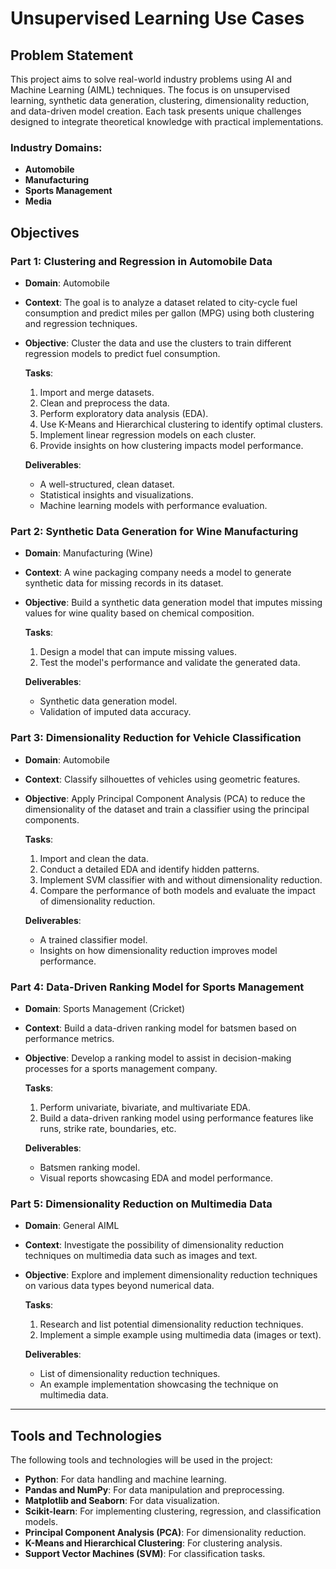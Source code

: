 
# Unsupervised Learning Use Cases

## Problem Statement

This project aims to solve real-world industry problems using AI and Machine Learning (AIML) techniques. The focus is on unsupervised learning, synthetic data generation, clustering, dimensionality reduction, and data-driven model creation. Each task presents unique challenges designed to integrate theoretical knowledge with practical implementations.

### Industry Domains:
- **Automobile**
- **Manufacturing**
- **Sports Management**
- **Media**

## Objectives

### Part 1: Clustering and Regression in Automobile Data
- **Domain**: Automobile
- **Context**: The goal is to analyze a dataset related to city-cycle fuel consumption and predict miles per gallon (MPG) using both clustering and regression techniques.
- **Objective**: Cluster the data and use the clusters to train different regression models to predict fuel consumption.
  
  **Tasks**:
  1. Import and merge datasets.
  2. Clean and preprocess the data.
  3. Perform exploratory data analysis (EDA).
  4. Use K-Means and Hierarchical clustering to identify optimal clusters.
  5. Implement linear regression models on each cluster.
  6. Provide insights on how clustering impacts model performance.
  
  **Deliverables**:
  - A well-structured, clean dataset.
  - Statistical insights and visualizations.
  - Machine learning models with performance evaluation.

### Part 2: Synthetic Data Generation for Wine Manufacturing
- **Domain**: Manufacturing (Wine)
- **Context**: A wine packaging company needs a model to generate synthetic data for missing records in its dataset.
- **Objective**: Build a synthetic data generation model that imputes missing values for wine quality based on chemical composition.
  
  **Tasks**:
  1. Design a model that can impute missing values.
  2. Test the model's performance and validate the generated data.
  
  **Deliverables**:
  - Synthetic data generation model.
  - Validation of imputed data accuracy.

### Part 3: Dimensionality Reduction for Vehicle Classification
- **Domain**: Automobile
- **Context**: Classify silhouettes of vehicles using geometric features.
- **Objective**: Apply Principal Component Analysis (PCA) to reduce the dimensionality of the dataset and train a classifier using the principal components.
  
  **Tasks**:
  1. Import and clean the data.
  2. Conduct a detailed EDA and identify hidden patterns.
  3. Implement SVM classifier with and without dimensionality reduction.
  4. Compare the performance of both models and evaluate the impact of dimensionality reduction.
  
  **Deliverables**:
  - A trained classifier model.
  - Insights on how dimensionality reduction improves model performance.

### Part 4: Data-Driven Ranking Model for Sports Management
- **Domain**: Sports Management (Cricket)
- **Context**: Build a data-driven ranking model for batsmen based on performance metrics.
- **Objective**: Develop a ranking model to assist in decision-making processes for a sports management company.
  
  **Tasks**:
  1. Perform univariate, bivariate, and multivariate EDA.
  2. Build a data-driven ranking model using performance features like runs, strike rate, boundaries, etc.
  
  **Deliverables**:
  - Batsmen ranking model.
  - Visual reports showcasing EDA and model performance.

### Part 5: Dimensionality Reduction on Multimedia Data
- **Domain**: General AIML
- **Context**: Investigate the possibility of dimensionality reduction techniques on multimedia data such as images and text.
- **Objective**: Explore and implement dimensionality reduction techniques on various data types beyond numerical data.
  
  **Tasks**:
  1. Research and list potential dimensionality reduction techniques.
  2. Implement a simple example using multimedia data (images or text).
  
  **Deliverables**:
  - List of dimensionality reduction techniques.
  - An example implementation showcasing the technique on multimedia data.

---

## Tools and Technologies

The following tools and technologies will be used in the project:

- **Python**: For data handling and machine learning.
- **Pandas and NumPy**: For data manipulation and preprocessing.
- **Matplotlib and Seaborn**: For data visualization.
- **Scikit-learn**: For implementing clustering, regression, and classification models.
- **Principal Component Analysis (PCA)**: For dimensionality reduction.
- **K-Means and Hierarchical Clustering**: For clustering analysis.
- **Support Vector Machines (SVM)**: For classification tasks.
